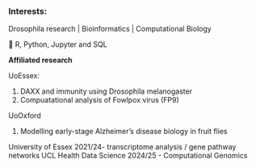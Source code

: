 ### Interests: 
Drosophila research | Bioinformatics | Computational Biology

🌱 R, Python, Jupyter and SQL

**Affiliated research**

UoEssex:  
1. DAXX and immunity using Drosophila melanogaster
2. Compuatational analysis of Fowlpox virus (FP9)

UoOxford
1. Modelling early-stage Alzheimer’s disease biology in fruit flies


University of Essex 2021/24- transcriptome analysis / gene pathway networks
UCL Health Data Science 2024/25 - Computational Genomics


<!--
**Jkw02/Jkw02** is a ✨ _special_ ✨ repository because its `README.md` (this file) appears on your GitHub profile.

Here are some ideas to get you started:

- 🔭 I’m currently working on ...
- 🌱 I’m currently learning ...
- 👯 I’m looking to collaborate on ...
- 🤔 I’m looking for help with ...
- 💬 Ask me about ...
- 📫 How to reach me: ...
- 😄 Pronouns: ...
- ⚡ Fun fact: ...
-->
